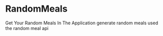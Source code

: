 # RandomMeals
Get Your Random Meals
In The Application generate random meals
used the random meal api
